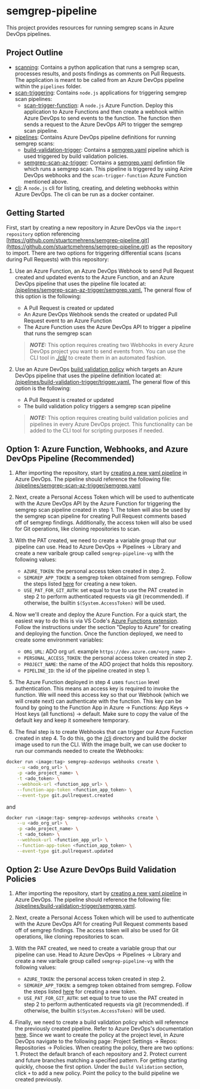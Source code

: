 # semgrep-pipeline

This project provides resources for running semgrep scans in Azure DevOps pipelines.

## Project Outline
- [scanning](/scanning/): Contains a python application that runs a semgrep scan, processes results, and posts findings as comments on Pull Requests. The application is meant to be called from an Azure DevOps pipeline within the `pipelines` folder.
- [scan-triggering](/scan-triggering/): Contains `node.js` applications for triggering semgrep scan pipelines:
    - [scan-trigger-function](/scan-triggering/scan-trigger-function/): A `node.js` Azure Function. Deploy this application to Azure Functions and then create a webhook within Azure DevOps to send events to the function. The function then sends a request to the Azure DevOps API to trigger the semgrep scan pipeline.
- [pipelines](/pipelines/): Contains Azure DevOps pipeline definitions for running semgrep scans:
    - [build-validation-trigger](/pipelines/build-validation-trigger/): Contains a [semgrep.yaml](/pipelines/build-validation-trigger/semgrep.yaml) pipeline which is used triggered by build validation policies.
    - [semgrep-scan-az-trigger](/pipelines/semgrep-scan-az-trigger/): Contains a [semgrep.yaml](/pipelines/semgrep-scan-az-trigger/semgrep.yaml) defintion file which runs a semgrep scan. This pipeline is triggered by using Azire DevOps webhooks and the `scan-trigger-function` Azure Function mentioned above.
- [cli](/cli/): A `node.js` cli for listing, creating, and deleting webhooks within Azure DevOps. The cli can be run as a docker container.

## Getting Started

First, start by creating a new repository in Azure DevOps via the `import repository` option referencing [https://github.com/stuartcmehrens/semgrep-pipeline.git](https://github.com/stuartcmehrens/semgrep-pipeline.git) as the repository to import. There are two options for triggering differential scans (scans during Pull Requests) with this repository:

1. Use an Azure Function, an Azure DevOps Webhook to send Pull Request created and updated events to the Azure Function, and an Azure DevOps pipeline that uses the pipeline file located at: [/pipelines/semgrep-scan-az-trigger/semgrep.yaml.](/pipelines/semgrep-scan-az-trigger/semgrep.yaml) The general flow of this option is the following:
    * A Pull Request is created or updated
    * An Azure DevOps Webhook sends the created or updated Pull Request event to an Azure Function
    * The Azure Function uses the Azure DevOps API to trigger a pipeline that runs the semgrep scan
    > **_NOTE:_** This option requires creating two Webhooks in every Azure DevOps project you want to send events from. You can use the CLI tool in [./cli/](/cli/) to create them in an automated fashion.

2. Use an Azure DevOps [build validation policy](https://learn.microsoft.com/en-us/azure/devops/repos/git/branch-policies?view=azure-devops&tabs=browser#build-validation) which targets an Azure DevOps pipeline that uses the pipeline definition located at: [/pipelines/build-validation-trigger/trigger.yaml.](/pipelines/build-validation-trigger/trigger.yaml) The general flow of this option is the following:
    * A Pull Request is created or updated
    * The build validation policy triggers a semgrep scan pipeline
    > **_NOTE:_** This option requires creating build validation policies and pipelines in every Azure DevOps project. This functionality can be added to the CLI tool for scripting purposes if needed.

## Option 1: Azure Function, Webhooks, and Azure DevOps Pipeline (Recommended)

1. After importing the repository, start by [creating a new yaml pipeline](https://learn.microsoft.com/en-us/azure/devops/pipelines/create-first-pipeline?view=azure-devops&tabs=java%2Cbrowser) in Azure DevOps. The pipeline should reference the following file: [/pipelines/semgrep-scan-az-trigger/semgrep.yaml](/pipelines/semgrep-scan-az-trigger/semgrep.yaml)

2. Next, create a Personal Access Token which will be used to authenticate with the Azure DevOps API by the Azure Function for triggering the semgrep scan pipeline created in step 1. The token will also be used by the semgrep scan pipeline for creating Pull Request comments based off of semgrep findings. Additionally, the access token will also be used for Git operations, like cloning repositories to scan.

3. With the PAT created, we need to create a variable group that our pipeline can use. Head to Azure DevOps -> Pipelines -> Library and create a new varibale group called `semgrep-pipeline-vg` with the following values:
    * `AZURE_TOKEN`: the personal access token created in step 2.
    * `SEMGREP_APP_TOKEN`: a semgrep token obtained from semgrep. Follow the steps listed [here](https://semgrep.dev/docs/deployment/add-semgrep-to-ci#add-semgrep-to-ci-1) for creating a new token.
    * `USE_PAT_FOR_GIT_AUTH`: set equal to true to use the PAT created in step 2 to perform authenticated requests via git (recommended). if otherwise, the builtin `$(System.AccessToken)` will be used.

4. Now we'll create and deploy the Azure Function. For a quick start, the easiest way to do this is via VS Code's [Azure Functions extension](https://marketplace.visualstudio.com/items?itemName=ms-azuretools.vscode-azurefunctions). Follow the instructions under the section "Deploy to Azure" for creating and deploying the function. Once the function deployed, we need to create some environment variables:
    * `ORG_URL`: ADO org url. example `https://dev.azure.com/<org_name>`
    * `PERSONAL_ACCESS_TOKEN`: the personal access token created in step 2.
    * `PROJECT_NAME`: the name of the ADO project that holds this repository.
    * `PIPELINE_ID`: the id of the pipeline created in step 1.

5. The Azure Function deployed in step 4 uses `function` level authentication. This means an access key is required to invoke the function. We will need this access key so that our Webhook (which we will create next) can authenticate with the function. This key can be found by going to the Function App in Azure -> Functions: App Keys -> Host keys (all functions) -> default. Make sure to copy the value of the default key and keep it somewhere temporary.

6. The final step is to create Webhooks that can trigger our Azure Function created in step 4. To do this, go the [/cli](/cli/) directory and build the docker image used to run the CLI. With the image built, we can use docker to run our commands needed to create the Webhooks:
```bash
docker run <image:tag> semgrep-azdevops webhooks create \
    --u <ado_org_url> \
    -p <ado_project_name> \
    -t <ado_token> \
    --webhook-url <function_app_url> \
    --function-app-token <function_app_token> \
    --event-type git.pullrequest.created
```
and
```bash
docker run <image:tag> semgrep-azdevops webhooks create \
    --u <ado_org_url> \
    -p <ado_project_name> \
    -t <ado_token> \
    --webhook-url <function_app_url> \
    --function-app-token <function_app_token> \
    --event-type git.pullrequest.updated
```

## Option 2: Use Azure DevOps Build Validation Policies
1. After importing the repository, start by [creating a new yaml pipeline](https://learn.microsoft.com/en-us/azure/devops/pipelines/create-first-pipeline?view=azure-devops&tabs=java%2Cbrowser) in Azure DevOps. The pipeline should reference the following file: [/pipelines/build-validation-trigger/semgrep.yaml](/pipelines/build-validation-trigger/semgrep.yaml).

2. Next, create a Personal Access Token which will be used to authenticate with the Azure DevOps API for creating Pull Request comments based off of semgrep findings. The access token will also be used for Git operations, like cloning repositories to scan.

3. With the PAT created, we need to create a variable group that our pipeline can use. Head to Azure DevOps -> Pipelines -> Library and create a new varibale group called `semgrep-pipeline-vg` with the following values:
    * `AZURE_TOKEN`: the personal access token created in step 2.
    * `SEMGREP_APP_TOKEN`: a semgrep token obtained from semgrep. Follow the steps listed [here](https://semgrep.dev/docs/deployment/add-semgrep-to-ci#add-semgrep-to-ci-1) for creating a new token.
    * `USE_PAT_FOR_GIT_AUTH`: set equal to true to use the PAT created in step 2 to perform authenticated requests via git (recommended). if otherwise, the builtin `$(System.AccessToken)` will be used.

4. Finally, we need to create a build validation policy which will reference the previously created pipeline. Refer to Azure DevOps's documentation [here](https://learn.microsoft.com/en-us/azure/devops/repos/git/branch-policies?view=azure-devops&tabs=browser#build-validation). Since we want to create the policy at the project level, in Azure DevOps navigate to the following page: Project Settings -> Repos: Repositories -> Policies. When creating the policy, there are two options: 1. Protect the default branch of each repository and 2. Protect current and future branches matching a specified pattern. For getting starting quickly, choose the first option. Under the `Build Validation` section, click `+` to add a new policy. Point the policy to the build pipeline we created previously.